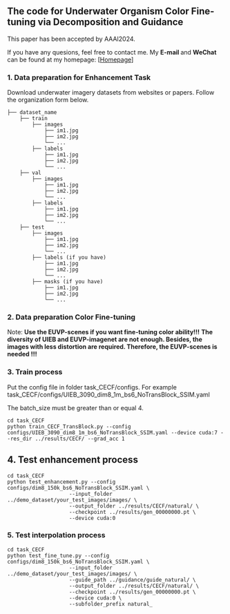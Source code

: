 ## The code for Underwater Organism Color Fine-tuning via Decomposition and Guidance

This paper has been accepted by AAAI2024.

If you have any quesions, feel free to contact me. My <b> E-mail </b> and <b> WeChat </b> can be found at my homepage: [<A HREF="https://xiaofeng-life.github.io/">Homepage</A>]

### 1. Data preparation for Enhancement Task
Download underwater imagery datasets from websites or papers. Follow the organization form below.
```
├── dataset_name
    ├── train
        ├── images
            ├── im1.jpg
            ├── im2.jpg
            └── ...
        ├── labels
            ├── im1.jpg
            ├── im2.jpg
            └── ...
    ├── val
        ├── images
            ├── im1.jpg
            ├── im2.jpg
            └── ...
        ├── labels
            ├── im1.jpg
            ├── im2.jpg
            └── ...
    ├── test
        ├── images
            ├── im1.jpg
            ├── im2.jpg
            └── ...
        ├── labels (if you have)
            ├── im1.jpg
            ├── im2.jpg
            └── ...
        ├── masks (if you have)
            ├── im1.jpg
            ├── im2.jpg
            └── ...
```

### 2. Data preparation Color Fine-tuning
Note: **Use the EUVP-scenes if you want fine-tuning color ability!!!**
**The diversity of UIEB and EUVP-imagenet are not enough. 
Besides, the images with less distortion are required. Therefore, the EUVP-scenes is needed !!!**


### 3. Train process
Put the config file in folder task_CECF/configs. For example task_CECF/configs/UIEB_3090_dim8_1m_bs6_NoTransBlock_SSIM.yaml

The batch_size must be greater than or equal 4.

```
cd task_CECF
python train_CECF_TransBlock.py --config configs/UIEB_3090_dim8_1m_bs6_NoTransBlock_SSIM.yaml --device cuda:7 --res_dir ../results/CECF/ --grad_acc 1
```

## 4. Test enhancement process

```
cd task_CECF 
python test_enhancement.py --config configs/dim8_150k_bs6_NoTransBlock_SSIM.yaml \
                    --input_folder ../demo_dataset/your_test_images/images/ \
                    --output_folder ../results/CECF/natural/ \
                    --checkpoint ../results/gen_00000000.pt \
                    --device cuda:0 
```

### 5. Test interpolation process

```
cd task_CECF 
python test_fine_tune.py --config configs/dim8_150k_bs6_NoTransBlock_SSIM.yaml \
                    --input_folder ../demo_dataset/your_test_images/images/ \
                    --guide_path ../guidance/guide_natural/ \
                    --output_folder ../results/CECF/natural/ \
                    --checkpoint ../results/gen_00000000.pt \
                    --device cuda:0 \
                    --subfolder_prefix natural_
```